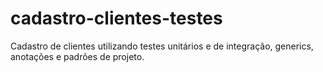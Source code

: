 # cadastro-clientes-testes
Cadastro de clientes utilizando testes unitários e de integração, generics, anotações e padrões de projeto.
